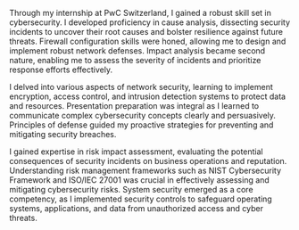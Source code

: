 Through my internship at PwC Switzerland, I gained a robust skill set in cybersecurity. I developed proficiency in cause analysis, dissecting security incidents to uncover their root causes and bolster resilience against future threats. Firewall configuration skills were honed, allowing me to design and implement robust network defenses. Impact analysis became second nature, enabling me to assess the severity of incidents and prioritize response efforts effectively.

I delved into various aspects of network security, learning to implement encryption, access control, and intrusion detection systems to protect data and resources. Presentation preparation was integral as I learned to communicate complex cybersecurity concepts clearly and persuasively. Principles of defense guided my proactive strategies for preventing and mitigating security breaches.

I gained expertise in risk impact assessment, evaluating the potential consequences of security incidents on business operations and reputation. Understanding risk management frameworks such as NIST Cybersecurity Framework and ISO/IEC 27001 was crucial in effectively assessing and mitigating cybersecurity risks. System security emerged as a core competency, as I implemented security controls to safeguard operating systems, applications, and data from unauthorized access and cyber threats.






